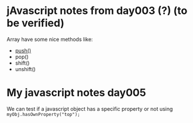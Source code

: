 # jAvascript notes from day003 (?) (to be verified)

Array have some nice methods like:
- [push()](https://developer.mozilla.org/en-US/docs/Web/JavaScript/Reference/Global_Objects/Array/push)
- pop()
- shift()
- unshift()


# My javascript notes day005

We can test if a javascript object has a specific property or not using ```myObj.hasOwnProperty("top");```

